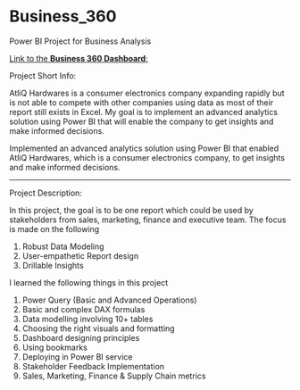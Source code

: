 # Business_360
Power BI Project for Business Analysis

[Link to the **Business 360 Dashboard**:](https://app.powerbi.com/view?r=eyJrIjoiNjdmNTdjMDEtMTFhMy00ZjllLWIzMzYtZTliOTQxOWE5MDJhIiwidCI6ImM2ZTU0OWIzLTVmNDUtNDAzMi1hYWU5LWQ0MjQ0ZGM1YjJjNCJ9)

Project Short Info: 

AtliQ Hardwares is a consumer electronics company expanding rapidly but is not able to compete with other companies using data as most of their report still exists in Excel. My goal is to implement an advanced analytics solution using Power BI that will enable the company to get insights and make informed decisions.

Implemented an advanced analytics solution using Power BI that enabled AtliQ Hardwares, which is a consumer electronics company, to get insights and make informed decisions.

**************************

Project Description: 

In this project, the goal is to be one report which could be used by stakeholders from sales, marketing, finance and executive team. The focus is made on the following

1. Robust Data Modeling
2. User-empathetic Report design
3. Drillable Insights

I learned the following things in this project

1. Power Query (Basic and Advanced Operations) 
2. Basic and complex DAX formulas
3. Data modelling involving 10+ tables
4. Choosing the right visuals and formatting
5. Dashboard designing principles
6. Using bookmarks
7. Deploying in Power BI service
8. Stakeholder Feedback Implementation
9. Sales, Marketing, Finance & Supply Chain metrics
